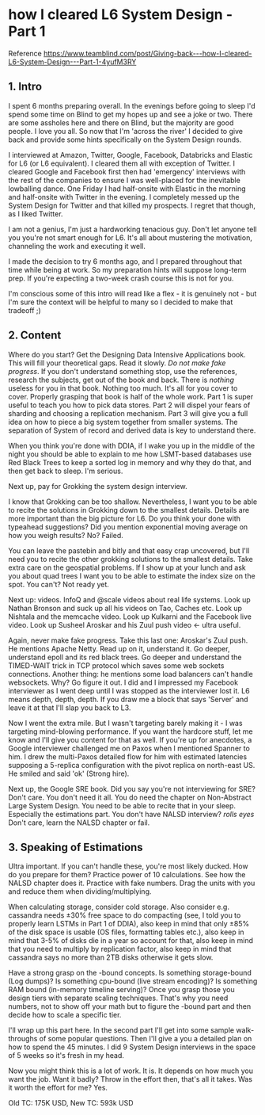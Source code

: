 # how I cleared L6 System Design - Part 1

Reference <https://www.teamblind.com/post/Giving-back---how-I-cleared-L6-System-Design---Part-1-4yufM3RY>

## 1. Intro

I spent 6 months preparing overall. In the evenings before going to sleep I'd spend some time on Blind to get my hopes up and see a joke or two. There are some assholes here and there on Blind, but the majority are good people. I love you all. So now that I'm 'across the river' I decided to give back and provide some hints specifically on the System Design rounds.

I interviewed at Amazon, Twitter, Google, Facebook, Databricks and Elastic for L6 (or L6 equivalent). I cleared them all with exception of Twitter. I cleared Google and Facebook first then had 'emergency' interviews with the rest of the companies to ensure I was well-placed for the inevitable lowballing dance. One Friday I had half-onsite with Elastic in the morning and half-onsite with Twitter in the evening. I completely messed up the System Design for Twitter and that killed my prospects. I regret that though, as I liked Twitter.

I am not a genius, I'm just a hardworking tenacious guy. Don't let anyone tell you you're not smart enough for L6. It's all about mustering the motivation, channeling the work and executing it well.

I made the decision to try 6 months ago, and I prepared throughout that time while being at work. So my preparation hints will suppose long-term prep. If you're expecting a two-week crash course this is not for you.

I'm conscious some of this intro will read like a flex - it is genuinely not - but I'm sure the context will be helpful to many so I decided to make that tradeoff ;)

## 2. Content

Where do you start? Get the Designing Data Intensive Applications book. This will fill your theoretical gaps. Read it slowly. *Do not make fake progress*. If you don't understand something stop, use the references, research the subjects, get out of the book and back. There is *nothing* useless for you in that book. Nothing too much. It's all for you cover to cover. Properly grasping that book is half of the whole work. Part 1 is super useful to teach you how to pick data stores. Part 2 will dispel your fears of sharding and choosing a replication mechanism. Part 3 will give you a full idea on how to piece a big system together from smaller systems. The separation of System of record and derived data is key to understand there.

When you think you're done with DDIA, if I wake you up in the middle of the night you should be able to explain to me how LSMT-based databases use Red Black Trees to keep a sorted log in memory and why they do that, and then get back to sleep. I'm serious.

Next up, pay for Grokking the system design interview.

I know that Grokking can be too shallow. Nevertheless, I want you to be able to recite the solutions in Grokking down to the smallest details. Details are more important than the big picture for L6. Do you think your done with typeahead suggestions? Did you mention exponential moving average on how you weigh results? No? Failed.

You can leave the pastebin and bitly and that easy crap uncovered, but I'll need you to recite the other grokking solutions to the smallest details. Take extra care on the geospatial problems. If I show up at your lunch and ask you about quad trees I want you to be able to estimate the index size on the spot. You can't? Not ready yet.

Next up: videos. InfoQ and @scale videos about real life systems. Look up Nathan Bronson and suck up all his videos on Tao, Caches etc. Look up Nishtala and the memcache video. Look up Kulkarni and the Facebook live video. Look up Susheel Aroskar and his Zuul push video <- ultra useful.

Again, never make fake progress. Take this last one: Aroskar's Zuul push. He mentions Apache Netty. Read up on it, understand it. Go deeper, understand epoll and its red black trees. Go deeper and understand the TIMED-WAIT trick in TCP protocol which saves some web sockets connections. Another thing: he mentions some load balancers can't handle websockets. Why? Go figure it out. I did and I impressed my Facebook interviewer as I went deep until I was stopped as the interviewer lost it. L6 means depth, depth, depth. If you draw me a block that says 'Server' and leave it at that I'll slap you back to L3.

Now I went the extra mile. But I wasn't targeting barely making it - I was targeting mind-blowing performance. If you want the hardcore stuff, let me know and I'll give you content for that as well. If you're up for anecdotes, a Google interviewer challenged me on Paxos when I mentioned Spanner to him. I drew the multi-Paxos detailed flow for him with estimated latencies supposing a 5-replica configuration with the pivot replica on north-east US. He smiled and said 'ok' (Strong hire).

Next up, the Google SRE book. Did you say you're not interviewing for SRE? Don't care. You don't need it all. You do need the chapter on Non-Abstract Large System Design. You need to be able to recite that in your sleep. Especially the estimations part. You don't have NALSD interview? *rolls eyes* Don't care, learn the NALSD chapter or fail.

## 3. Speaking of Estimations

Ultra important. If you can't handle these, you're most likely ducked. How do you prepare for them? Practice power of 10 calculations. See how the NALSD chapter does it. Practice with fake numbers. Drag the units with you and reduce them when dividing/multiplying.

When calculating storage, consider cold storage. Also consider e.g. cassandra needs ±30% free space to do compacting (see, I told you to properly learn LSTMs in Part 1 of DDIA), also keep in mind that only ±85% of the disk space is usable (OS files, formatting tables etc.), also keep in mind that 3-5% of disks die in a year so account for that, also keep in mind that you need to multiply by replication factor, also keep in mind that cassandra says no more than 2TB disks otherwise it gets slow.

Have a strong grasp on the -bound concepts. Is something storage-bound (Log dumps)? Is something cpu-bound (live stream encoding)? Is something RAM bound (in-memory timeline serving)? Once you grasp those you design tiers with separate scaling techniques. That's why you need numbers, not to show off your math but to figure the -bound part and then decide how to scale a specific tier.

I'll wrap up this part here. In the second part I'll get into some sample walk-throughs of some popular questions. Then I'll give a you a detailed plan on how to spend the 45 minutes. I did 9 System Design interviews in the space of 5 weeks so it's fresh in my head.

Now you might think this is a lot of work. It is. It depends on how much you want the job. Want it badly? Throw in the effort then, that's all it takes. Was it worth the effort for me? Yes.

Old TC: 175K USD, New TC: 593k USD
